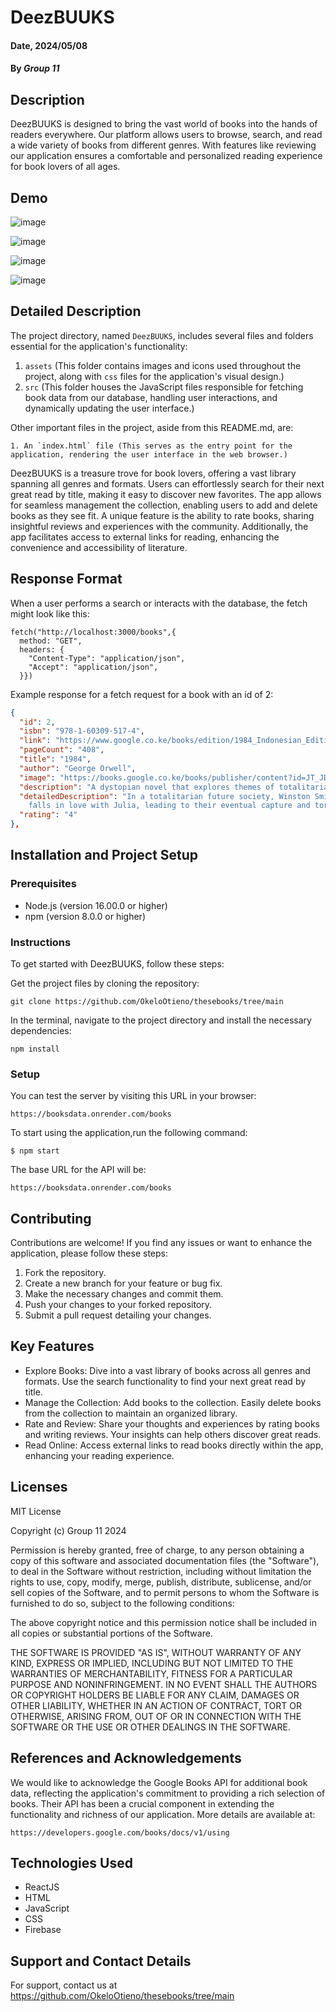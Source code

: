 # DeezBUUKS

#### Date, 2024/05/08

#### By *Group 11*

## Description
DeezBUUKS is designed to bring the vast world of books into the hands of readers everywhere. Our platform allows users to browse, search, and read a wide variety of books from different genres. With features like reviewing our application ensures a comfortable and personalized reading experience for book lovers of all ages.

## Demo
![image](https://github.com/OkeloOtieno/thesebooks/assets/41443081/032b24fd-eaf2-4ed8-a45a-bab25cd7c967)

![image](https://github.com/OkeloOtieno/BottomlessCocktails/assets/41443081/e9b90242-2ba5-48cb-8fb2-af0269f69b09)

![image](https://github.com/OkeloOtieno/thesebooks/assets/41443081/e90c47eb-fec5-4d72-9da8-64232839c477)

![image](https://github.com/OkeloOtieno/thesebooks/assets/41443081/8c07dbb7-b965-448e-9996-e162f69816ba)


## Detailed Description

The project directory, named `DeezBUUKS`, includes several files and folders essential for the application's functionality:
1. `assets` (This folder contains images and icons used throughout the project, along with  `css` files for the application's visual design.)
2. `src` (This folder houses the JavaScript files responsible for fetching book data from our database, handling user interactions, and dynamically updating the user interface.)

Other important files in the project, aside from this README.md, are:
```
1. An `index.html` file (This serves as the entry point for the application, rendering the user interface in the web browser.)
```
DeezBUUKS is a treasure trove for book lovers, offering a vast library spanning all genres and formats. Users can effortlessly search for their next great read by title, making it easy to discover new favorites. The app allows for seamless management the collection, enabling users to add and delete books as they see fit. A unique feature is the ability to rate books, sharing insightful reviews and experiences with the community. Additionally, the app facilitates access to external links for reading, enhancing the convenience and accessibility of literature. 

## Response Format
When a user performs a search or interacts with the database, the fetch might look like this:
```
fetch("http://localhost:3000/books",{
  method: "GET",
  headers: {
    "Content-Type": "application/json",
    "Accept": "application/json",
  }})
```
Example response for a fetch request for a book with an id of 2:
```json
{
  "id": 2,
  "isbn": "978-1-60309-517-4",
  "link": "https://www.google.co.ke/books/edition/1984_Indonesian_Edition/JT_JDAAAQBAJ?hl=en&gbpv=0",
  "pageCount": "408",
  "title": "1984",
  "author": "George Orwell",
  "image": "https://books.google.co.ke/books/publisher/content?id=JT_JDAAAQBAJ&pg=PP1&img=1&zoom=3&hl=en&bul=1&sig=ACfU3U2MsxEnlYvYoweHkHNtYR5CpLNAOA&w=1280",
  "description": "A dystopian novel that explores themes of totalitarianism, propaganda, and individualism.",
  "detailedDescription": "In a totalitarian future society, Winston Smith works for the Party, rewriting history to fit its propaganda. As he begins to rebel against the oppressive regime, he 
    falls in love with Julia, leading to their eventual capture and torture. Orwell's dystopian masterpiece warns of the dangers of totalitarianism, surveillance, and the manipulation of truth",
  "rating": "4"
},
   ```

## Installation and Project Setup

### Prerequisites
- Node.js (version 16.00.0 or higher)
- npm (version 8.0.0 or higher)

### Instructions
To get started with DeezBUUKS, follow these steps:

Get the project files by cloning the repository:
```
git clone https://github.com/OkeloOtieno/thesebooks/tree/main
```
In the terminal, navigate to the project directory and install the necessary dependencies:
```
npm install
```
### Setup
You can test the server by visiting this URL in your browser:
```
https://booksdata.onrender.com/books
```
To start using the application,run the following command:
```console
$ npm start
```

The base URL for the API will be:
```
https://booksdata.onrender.com/books
```

## Contributing
Contributions are welcome! If you find any issues or want to enhance the application, please follow these steps:

1. Fork the repository.
2. Create a new branch for your feature or bug fix.
3. Make the necessary changes and commit them.
4. Push your changes to your forked repository.
5. Submit a pull request detailing your changes.

## Key Features
* Explore Books: Dive into a vast library of books across all genres and formats. Use the search functionality to find your next great read by title.
* Manage the Collection: Add books to the collection. Easily delete books from the collection to maintain an organized library.
* Rate and Review: Share your thoughts and experiences by rating books and writing reviews. Your insights can help others discover great reads.
* Read Online: Access external links to read books directly within the app, enhancing your reading experience.


## Licenses
MIT License

Copyright (c)  Group 11 2024

Permission is hereby granted, free of charge, to any person obtaining a copy of this software and associated documentation files (the "Software"), to deal in the Software without restriction, including without limitation the rights to use, copy, modify, merge, publish, distribute, sublicense, and/or sell copies of the Software, and to permit persons to whom the Software is furnished to do so, subject to the following conditions:

The above copyright notice and this permission notice shall be included in all copies or substantial portions of the Software.

THE SOFTWARE IS PROVIDED "AS IS", WITHOUT WARRANTY OF ANY KIND, EXPRESS OR IMPLIED, INCLUDING BUT NOT LIMITED TO THE WARRANTIES OF MERCHANTABILITY, FITNESS FOR A PARTICULAR PURPOSE AND NONINFRINGEMENT. IN NO EVENT SHALL THE AUTHORS OR COPYRIGHT HOLDERS BE LIABLE FOR ANY CLAIM, DAMAGES OR OTHER LIABILITY, WHETHER IN AN ACTION OF CONTRACT, TORT OR OTHERWISE, ARISING FROM, OUT OF OR IN CONNECTION WITH THE SOFTWARE OR THE USE OR OTHER DEALINGS IN THE SOFTWARE.

## References and Acknowledgements

We would like to acknowledge the Google Books API for additional book data, reflecting the application's commitment to providing a rich selection of books. Their API has been a crucial component in extending the functionality and richness of our application. More details are available at:
```
https://developers.google.com/books/docs/v1/using
```

## Technologies Used
- ReactJS
- HTML
- JavaScript
- CSS
- Firebase


## Support and Contact Details
For support, contact us at https://github.com/OkeloOtieno/thesebooks/tree/main
